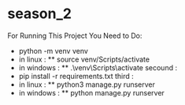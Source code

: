 # season_2

For Running This Project You Need to Do:
* python -m venv venv
* in linux :
** source venv/Scripts/activate
* in windows :
** .\venv\Scripts\activate
secound :
* pip install -r requirements.txt
third : 
* in linux :
** python3 manage.py runserver
* in windows :
** python manage.py runserver
